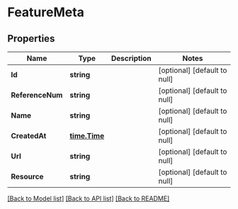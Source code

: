 # FeatureMeta

## Properties
Name | Type | Description | Notes
------------ | ------------- | ------------- | -------------
**Id** | **string** |  | [optional] [default to null]
**ReferenceNum** | **string** |  | [optional] [default to null]
**Name** | **string** |  | [optional] [default to null]
**CreatedAt** | [**time.Time**](time.Time.md) |  | [optional] [default to null]
**Url** | **string** |  | [optional] [default to null]
**Resource** | **string** |  | [optional] [default to null]

[[Back to Model list]](../README.md#documentation-for-models) [[Back to API list]](../README.md#documentation-for-api-endpoints) [[Back to README]](../README.md)


